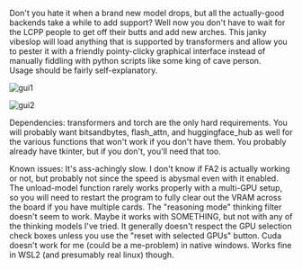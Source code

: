 Don't you hate it when a brand new model drops, but all the actually-good backends take a while to add support?  Well now you don't have to wait 
for the LCPP people to get off their butts and add new arches.  This janky vibeslop will load anything that is supported by transformers and allow 
you to pester it with a friendly pointy-clicky graphical interface instead of manually fiddling with python scripts like some king of cave person.  
Usage should be fairly self-explanatory.

![gui1](https://github.com/user-attachments/assets/734b83f4-a3ca-4f24-b56d-cc4616f243a8)

![gui2](https://github.com/user-attachments/assets/260b49f1-0c1c-4db2-8a89-64675cd8898e)


Dependencies:  transformers and torch are the only hard requirements.  You will probably want bitsandbytes, flash_attn, and huggingface_hub as 
well for the various functions that won't work if you don't have them.  You probably already have tkinter, but if you don't, you'll need that too.

Known issues: It's ass-achingly slow.  I don't know if FA2 is actually working or not, but probably not since the speed is abysmal even with it 
enabled.  The unload-model function rarely works properly with a multi-GPU setup, so you will need to restart the program to fully clear out 
the VRAM across the board if you have multiple cards.  The "reasoning mode" thinking filter doesn't seem to work.  Maybe it works with SOMETHING, 
but not with any of the thinking models I've tried.  It generally doesn't respect the GPU selection check boxes unless you use the "reset with 
selected GPUs" button.  Cuda doesn't work for me (could be a me-problem) in native windows.  Works fine in WSL2 (and presumably real linux) though.
